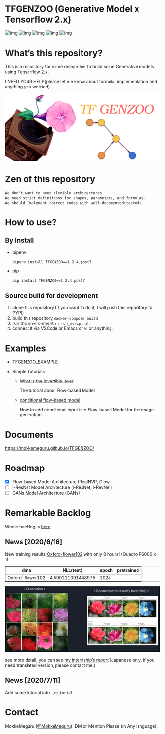 # TFGENZOO (Generative Model x Tensorflow 2.x)

![img](https://github.com/MokkeMeguru/TFGENZOO/workflows/tensorflow%20test/badge.svg?branch=master)
![img](https://img.shields.io/badge/License-MIT-yellow.svg)
![img](https://img.shields.io/badge/python-3.7-blue.svg)
![img](https://img.shields.io/badge/tensorflow-%3E%3D2.2.0-brightgreen.svg)
![img](https://badge.fury.io/py/TFGENZOO.svg)

# What&rsquo;s this repository?

This is a repository for some researcher to build some Generative models using Tensorflow 2.x.

I NEED YOUR HELP(please let me know about formula, implementation and anything you worried)

![img](https://raw.githubusercontent.com/MokkeMeguru/TFGENZOO/master/docs/tfgenzoo_header.png)

# Zen of this repository

    We don't want to need flexible architectures.
    We need strict definitions for shapes, parameters, and formulas.
    We should Implement correct codes with well-documented(tested).

# How to use?

## By Install

- pipenv

      pipenv install TFGENZOO==1.2.4.post7

- pip

      pip install TFGENZOO==1.2.4.post7

## Source build for development

1.  clone this repository (If you want to do it, I will push this repository to PYPI)
2.  build this repository `docker-compose build`
3.  run the environment `sh run_script.sh`
4.  connect it via VSCode or Emacs or vi or anything.

# Examples

- [TFGENZOO_EXAMPLE](https://github.com/MokkeMeguru/TFGENZOO_EXAMPLE)
- Simple Tutorials

  - [What is the invertible layer](./tutorials/01_What_is_the_invertible_layer.ipynb)

    The tutorial about Flow-based Model

  - [conditional flow-based model](./tutorials/02_conditional_flow-based_model.ipynb)

    How to add conditional input into Flow-based Model for the image generation.

# Documents

<https://mokkemeguru.github.io/TFGENZOO/>

# Roadmap

- [x] Flow-based Model Architecture (RealNVP, Glow)
- [ ] i-ResNet Model Architecture (i-ResNet, i-RevNet)
- [ ] GANs Model Architecture (GANs)

# Remarkable Backlog

Whole backlog is [here](https://github.com/MokkeMeguru/TFGENZOO/wiki/Backlog)

## News [2020/6/16]

New training results [Oxford-flower102](https://www.tensorflow.org/datasets/catalog/oxford_flowers102) with only 8 hours! (Quadro P6000 x 1)

<table border="2" cellspacing="0" cellpadding="6" rules="groups" frame="hsides">

<colgroup>
<col  class="org-left" />

<col  class="org-right" />

<col  class="org-right" />

<col  class="org-left" />
</colgroup>
<thead>
<tr>
<th scope="col" class="org-left">data</th>
<th scope="col" class="org-right">NLL(test)</th>
<th scope="col" class="org-right">epoch</th>
<th scope="col" class="org-left">pretrained</th>
</tr>
</thead>

<tbody>
<tr>
<td class="org-left">Oxford-flower102</td>
<td class="org-right">4.590211391448975</td>
<td class="org-right">1024</td>
<td class="org-left">---</td>
</tr>
</tbody>
</table>

![img](https://raw.githubusercontent.com/MokkeMeguru/TFGENZOO/master/docs/oxford.png)

see more detail, you can see [my internship&rsquo;s report](https://docs.google.com/presentation/d/12z6MZizIsytLxUb2ly7vYorFiKruIGZ2ckQ0-By4b6s/edit?usp=sharing) (Japanese only, if you need translated version, please contact me.)

## News [2020/7/11]

Add some tutorial into `./tutorial`

# Contact

MokkeMeguru ([@MokkeMeguru](https://twitter.com/MeguruMokke)): DM or Mention Please (in Any language).
